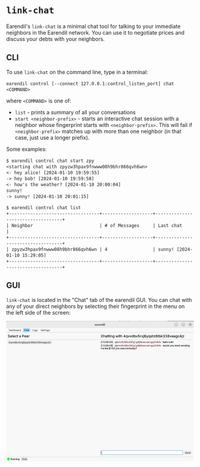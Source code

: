 # `link-chat`

Earendil's `link-chat` is a minimal chat tool for talking to your immediate neighbors in the Earendil network. You can use it to negotiate prices and discuss your debts with your neighbors.

## CLI
To use `link-chat` on the command line, type in a terminal:

```!bash
earendil control [--connect 127.0.0.1:control_listen_port] chat <COMMAND>
```

where `<COMMAND>` is one of:
- `list` - prints a summary of all your conversations
- `start <neighbor-prefix>` - starts an interactive chat session with a neighbor whose fingerprint starts with `<neighbor-prefix>`. This will fail if `<neighbor-prefix>` matches up with more than one neighbor (in that case, just use a longer prefix).

Some examples:

```!bash
$ earendil control chat start zpy
<starting chat with zpyzw3hpax9fnwww08h9bhr866qvh6wn>
<- hey alice! [2024-01-10 19:59:55]
-> hey bob! [2024-01-10 19:59:58]
<- how's the weather? [2024-01-10 20:00:04]
sunny!
-> sunny! [2024-01-10 20:01:15]

```

```!bash
$ earendil control chat list
+----------------------------------+-------------------+-----------------------------------+
| Neighbor                         | # of Messages     | Last chat                         |
+----------------------------------+-------------------+-----------------------------------+
| zpyzw3hpax9fnwww08h9bhr866qvh6wn | 4                 | sunny! [2024-01-10 15:29:05]
+----------------------------------+-------------------+-----------------------------------+
```

## GUI
`link-chat` is located in the "Chat" tab of the earendil GUI. You can chat with any of your direct neighbors by selecting their fingerprint in the menu on the left side of the screen:

![](../.gitbook/assets/gui-chat.png)